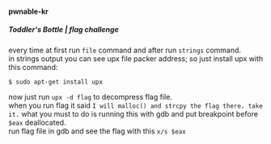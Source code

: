 #### pwnable-kr
##### Toddler's Bottle | flag challenge

every time at first run `file` command and after run `strings` command.</br>
in strings output you can see upx file packer address; so just install upx with this command:
```
$ sudo apt-get install upx
```
now just run `upx -d flag` to decompress flag file.</br>
when you run flag it said `I will malloc() and strcpy the flag there. take it.` what you must to do is running this with gdb and put breakpoint before `$eax` deallocated.</br>
run flag file in gdb and see the flag with this `x/s $eax`
